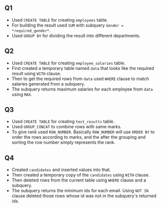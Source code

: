 ## Q1

- Used `CREATE TABLE` for creating `employees` table.
- For building the result used `SUM` with subquery `Gender = *required_gender*`.
- Used `GROUP BY` for dividing the result into different departments.

## Q2

- Used `CREATE TABLE` for creating `employee_salaries` table.
- First created a temporary table named `data` that looks like the required result using `WITH` clause.
- Then to get the required rows from `data` used `WHERE` clause to match salaries generated from a subquery.
- The subquery returns maximum salaries for each employee from `data` using `MAX`.

## Q3

- Used `CREATE TABLE` for creating `test_results` table.
- Used `GROUP_CONCAT` to combine rows with same marks.
- To give rank used `ROW_NUMBER`. Basically `ROW_NUMBER` will use `ORDER BY` to order the rows according to marks, and the after the grouping and sorting the row number simply represents the rank.

## Q4

- Created `candidates` and inserted values into that.
- Then created a temporary copy of the `candidates` using `WITH` clause.
- Then deleted rows from the current table using `WHERE` clause and a subquery.
- The subquery returns the minimum ids for each email. Using `NOT IN` clause deleted those rows whose id was not in the subquery's returned ids.
